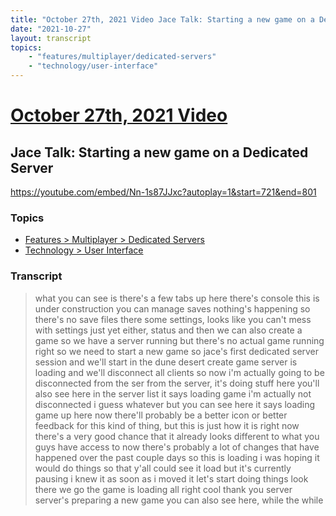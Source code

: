 ```yaml
---
title: "October 27th, 2021 Video Jace Talk: Starting a new game on a Dedicated Server"
date: "2021-10-27"
layout: transcript
topics:
    - "features/multiplayer/dedicated-servers"
    - "technology/user-interface"
---
```

# [October 27th, 2021 Video](../2021-10-27.md)
## Jace Talk: Starting a new game on a Dedicated Server
https://youtube.com/embed/Nn-1s87JJxc?autoplay=1&start=721&end=801

### Topics
* [Features > Multiplayer > Dedicated Servers](../topics/features/multiplayer/dedicated-servers.md)
* [Technology > User Interface](../topics/technology/user-interface.md)

### Transcript

> what you can see is there's a few tabs up here there's console this is under construction you can manage saves nothing's happening so there's no save files there some settings, looks like you can't mess with settings just yet either, status and then we can also create a game so we have a server running but there's no actual game running right so we need to start a new game so jace's first dedicated server session and we'll start in the dune desert create game server is loading and we'll disconnect all clients so now i'm actually going to be disconnected from the ser from the server, it's doing stuff here you'll also see here in the server list it says loading game i'm actually not disconnected i guess whatever but you can see here it says loading game up here now there'll probably be a better icon or better feedback for this kind of thing, but this is just how it is right now there's a very good chance that it already looks different to what you guys have access to now there's probably a lot of changes that have happened over the past couple days so this is loading i was hoping it would do things so that y'all could see it load but it's currently pausing i knew it as soon as i moved it let's start doing things look there we go the game is loading all right cool thank you server server's preparing a new game you can also see here, while the while
